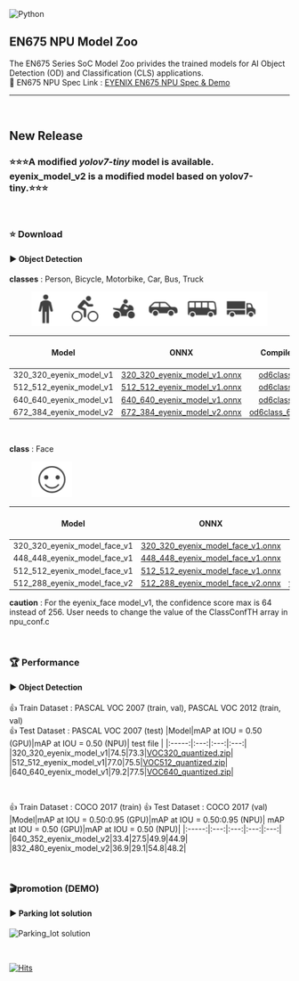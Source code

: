 
<img alt="Python" src ="https://img.shields.io/badge/python-3.8-orange"/>


## EN675 NPU Model Zoo
The EN675 Series SoC Model Zoo privides the trained models for AI Object Detection (OD) and Classification (CLS) applications.  
:rocket: EN675 NPU Spec Link : [EYENIX EN675 NPU Spec & Demo](https://resonant-duke-420.notion.site/EN675-AI-NPU-Solution-d407c17992d8447b9c98ac2bfede8cdb)
***
&#160;
## New Release
### :star::star::star:A modified *yolov7-tiny* model is available. eyenix_model_v2 is a modified model based on yolov7-tiny.:star::star::star:
&#160;
### :star: Download
#### :arrow_forward: Object Detection
**classes** : Person, Bicycle, Motorbike, Car, Bus, Truck  
<figure>
    <img src="./img/6classes_image.PNG" title="6class">    
</figure>

|Model|ONNX|Compile Results|Total DRAM Size|Inference Speed (Standard)|Inference Speed (Boost)|
|:-----:|:---:|:---:|:---:|:---:|:---:|
|320_320_eyenix_model_v1|[320_320_eyenix_model_v1.onnx](https://github.com/Eyenix/en675_model_zoo/files/9623478/320_320_eyenix_model_v1.zip)|[od6class_320.bin](https://github.com/Eyenix/en675_model_zoo/files/9623476/od6class_320.zip)|11MB|26ms|13ms|
|512_512_eyenix_model_v1|[512_512_eyenix_model_v1.onnx](https://github.com/Eyenix/en675_model_zoo/files/9466030/512_512_eyenix_model_v1.zip)|[od6class_512.bin](https://github.com/Eyenix/en675_model_zoo/files/9466035/od6class_512.zip)|18MB|37ms|20ms|
|640_640_eyenix_model_v1|[640_640_eyenix_model_v1.onnx](https://github.com/Eyenix/en675_model_zoo/files/9485742/640_640_eyenix_model_v1.zip)|[od6class_640.bin](https://github.com/Eyenix/en675_model_zoo/files/9485743/od6class_640.zip)|25MB|54ms|29ms|
|672_384_eyenix_model_v2|[672_384_eyenix_model_v2.onnx](https://github.com/Eyenix/en675_model_zoo/files/12256208/672_384_eyenix_model_v2.zip)|[od6class_672_384.bin](https://github.com/Eyenix/en675_model_zoo/files/12459169/od6class_672_384.zip)|22MB|63ms|28ms|


&#160;

**class** : Face  
<figure>
    <img src="./img/face_image.PNG" title="face">    
</figure>

|Model|ONNX|Compile Results|Total DRAM Size|Inference Speed (Standard)|Inference Speed (Boost)|
|:-----:|:---:|:---:|:---:|:---:|:---:|
|320_320_eyenix_model_face_v1|[320_320_eyenix_model_face_v1.onnx](https://github.com/Eyenix/en675_model_zoo/files/9925051/320_320_eyenix_model_face_v1.zip)|[face_320.bin](https://github.com/Eyenix/en675_model_zoo/files/9925058/face_320.zip)|12MB|22ms|11ms|
|448_448_eyenix_model_face_v1|[448_448_eyenix_model_face_v1.onnx](https://github.com/Eyenix/en675_model_zoo/files/9925055/448_448_eyenix_model_face_v1.zip)|[face_448.bin](https://github.com/Eyenix/en675_model_zoo/files/9925059/face_448.zip)|23MB|50ms|20ms|
|512_512_eyenix_model_face_v1|[512_512_eyenix_model_face_v1.onnx](https://github.com/Eyenix/en675_model_zoo/files/9925056/512_512_eyenix_model_face_v1.zip)|[face_512.bin](https://github.com/Eyenix/en675_model_zoo/files/9925060/face_512.zip)|31MB|68ms|28ms|  
|512_288_eyenix_model_face_v2|[512_288_eyenix_model_face_v2.onnx](https://github.com/Eyenix/en675_model_zoo/files/12256218/512_288_eyenix_model_face_v2.zip)|[face_512_288.bin](https://github.com/Eyenix/en675_model_zoo/files/12459171/face_512_288.zip)|14MB|38ms|17ms|


**caution** : For the eyenix_face model_v1, the confidence score max is 64 instead of 256. User needs to change the value of the ClassConfTH array in npu_conf.c

&#160;

### :trophy: Performance
#### :arrow_forward: Object Detection
:+1: Train Dataset : PASCAL VOC 2007 (train, val), PASCAL VOC 2012 (train, val)  
:+1: Test Dataset : PASCAL VOC 2007 (test)
|Model|mAP at IOU = 0.50 (GPU)|mAP at IOU = 0.50 (NPU)| test file |
|:-----:|:---:|:---:|:---:|
|320_320_eyenix_model_v1|74.5|73.3|[VOC320_quantized.zip](https://github.com/Eyenix/en675_model_zoo/files/9669475/VOC320_quantized.zip)|
|512_512_eyenix_model_v1|77.0|75.5|[VOC512_quantized.zip](https://github.com/Eyenix/en675_model_zoo/files/9642077/VOC512_quantized.zip)|
|640_640_eyenix_model_v1|79.2|77.5|[VOC640_quantized.zip](https://github.com/Eyenix/en675_model_zoo/files/9642078/VOC640_quantized.zip)|

&#160;

:+1: Train Dataset : COCO 2017 (train) 
:+1: Test Dataset : COCO 2017 (val)
|Model|mAP at IOU = 0.50:0.95 (GPU)|mAP at IOU = 0.50:0.95 (NPU)| mAP at IOU = 0.50 (GPU)|mAP at IOU = 0.50 (NPU)|
|:-----:|:---:|:---:|:---:|:---:|
|640_352_eyenix_model_v2|33.4|27.5|49.9|44.9|
|832_480_eyenix_model_v2|36.9|29.1|54.8|48.2|

&#160;

### :clapper:promotion (DEMO)
#### :arrow_forward: Parking lot solution
![Parking_lot solution](https://user-images.githubusercontent.com/66294848/188069884-3441a15f-2a91-477a-b8d1-6337c931c25d.gif)

&#160;


[![Hits](https://hits.seeyoufarm.com/api/count/incr/badge.svg?url=https%3A%2F%2Fgithub.com%2FEyenix%2Fen675_model_zoo&count_bg=%2379C83D&title_bg=%23555555&icon=pytorch.svg&icon_color=%23E7E7E7&title=hits&edge_flat=false)](https://hits.seeyoufarm.com)
